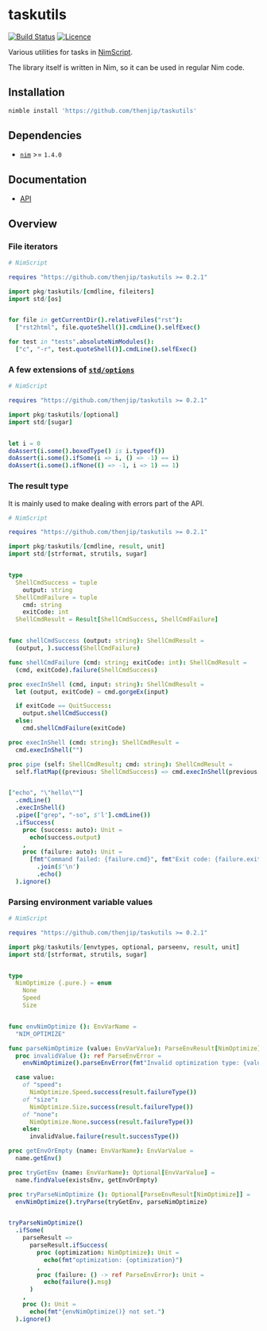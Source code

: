 # taskutils

[![Build Status](https://github.com/thenjip/taskutils/workflows/Unit%20tests/badge.svg?branch=main)](https://github.com/thenjip/taskutils/actions?query=workflow%3A"Unit+tests"+branch%3A"main")
[![Licence](https://img.shields.io/github/license/thenjip/taskutils.svg)](https://raw.githubusercontent.com/thenjip/taskutils/main/LICENSE)

Various utilities for tasks in [NimScript](https://nim-lang.org/docs/nims.html).

The library itself is written in Nim, so it can be used in regular Nim code.

## Installation

```sh
nimble install 'https://github.com/thenjip/taskutils'
```

## Dependencies

- [`nim`](https://nim-lang.org/) >= `1.4.0`

## Documentation

- [API](https://thenjip.github.io/taskutils/)

## Overview

### File iterators

```nim
# NimScript

requires "https://github.com/thenjip/taskutils >= 0.2.1"

import pkg/taskutils/[cmdline, fileiters]
import std/[os]


for file in getCurrentDir().relativeFiles("rst"):
  ["rst2html", file.quoteShell()].cmdLine().selfExec()

for test in "tests".absoluteNimModules():
  ["c", "-r", test.quoteShell()].cmdLine().selfExec()
```

### A few extensions of [`std/options`](https://nim-lang.org/docs/options.html)

```nim
# NimScript

requires "https://github.com/thenjip/taskutils >= 0.2.1"

import pkg/taskutils/[optional]
import std/[sugar]


let i = 0
doAssert(i.some().boxedType() is i.typeof())
doAssert(i.some().ifSome(i => i, () => -1) == i)
doAssert(i.some().ifNone(() => -1, i => 1) == 1)
```

### The result type

It is mainly used to make dealing with errors part of the API.

```nim
# NimScript

requires "https://github.com/thenjip/taskutils >= 0.2.1"

import pkg/taskutils/[cmdline, result, unit]
import std/[strformat, strutils, sugar]


type
  ShellCmdSuccess = tuple
    output: string
  ShellCmdFailure = tuple
    cmd: string
    exitCode: int
  ShellCmdResult = Result[ShellCmdSuccess, ShellCmdFailure]


func shellCmdSuccess (output: string): ShellCmdResult =
  (output, ).success(ShellCmdFailure)

func shellCmdFailure (cmd: string; exitCode: int): ShellCmdResult =
  (cmd, exitCode).failure(ShellCmdSuccess)

proc execInShell (cmd, input: string): ShellCmdResult =
  let (output, exitCode) = cmd.gorgeEx(input)

  if exitCode == QuitSuccess:
    output.shellCmdSuccess()
  else:
    cmd.shellCmdFailure(exitCode)

proc execInShell (cmd: string): ShellCmdResult =
  cmd.execInShell("")

proc pipe (self: ShellCmdResult; cmd: string): ShellCmdResult =
  self.flatMap((previous: ShellCmdSuccess) => cmd.execInShell(previous.output))


["echo", "\"hello\""]
  .cmdLine()
  .execInShell()
  .pipe(["grep", "-so", $'l'].cmdLine())
  .ifSuccess(
    proc (success: auto): Unit =
      echo(success.output)
    ,
    proc (failure: auto): Unit =
      [fmt"Command failed: {failure.cmd}", fmt"Exit code: {failure.exitCode}"]
        .join($'\n')
        .echo()
  ).ignore()
```

### Parsing environment variable values

```nim
# NimScript

requires "https://github.com/thenjip/taskutils >= 0.2.1"

import pkg/taskutils/[envtypes, optional, parseenv, result, unit]
import std/[strformat, strutils, sugar]


type
  NimOptimize {.pure.} = enum
    None
    Speed
    Size


func envNimOptimize (): EnvVarName =
  "NIM_OPTIMIZE"

func parseNimOptimize (value: EnvVarValue): ParseEnvResult[NimOptimize] =
  proc invalidValue (): ref ParseEnvError =
    envNimOptimize().parseEnvError(fmt"Invalid optimization type: {value}")

  case value:
    of "speed":
      NimOptimize.Speed.success(result.failureType())
    of "size":
      NimOptimize.Size.success(result.failureType())
    of "none":
      NimOptimize.None.success(result.failureType())
    else:
      invalidValue.failure(result.successType())

proc getEnvOrEmpty (name: EnvVarName): EnvVarValue =
  name.getEnv()

proc tryGetEnv (name: EnvVarName): Optional[EnvVarValue] =
  name.findValue(existsEnv, getEnvOrEmpty)

proc tryParseNimOptimize (): Optional[ParseEnvResult[NimOptimize]] =
  envNimOptimize().tryParse(tryGetEnv, parseNimOptimize)


tryParseNimOptimize()
  .ifSome(
    parseResult =>
      parseResult.ifSuccess(
        proc (optimization: NimOptimize): Unit =
          echo(fmt"optimization: {optimization}")
        ,
        proc (failure: () -> ref ParseEnvError): Unit =
          echo(failure().msg)
      )
    ,
    proc (): Unit =
      echo(fmt"{envNimOptimize()} not set.")
  ).ignore()
```
